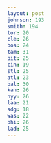```yaml
---
layout: post
johnson: 193
smith: 194
tor: 20
cle: 26
bos: 24
tam: 31
pit: 25
cin: 19
stl: 25
atl: 23
bal: 30
kan: 26
nyy: 26
laa: 21
sdg: 18
was: 22
phi: 26
lad: 25
---
```

